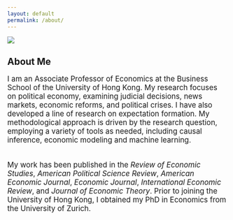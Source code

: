 ```yaml
---
layout: default
permalink: /about/
---
```



<img class="full-width-image" src="./files/profile_photo.png">

## About Me

<div style="font-size: 1.2em;">
I am an Associate Professor of Economics at the Business School of the University of Hong Kong. My research focuses on political economy, examining judicial decisions, news markets, economic reforms, and political crises. I have also developed a line of research on expectation formation. My methodological approach is driven by the research question, employing a variety of tools as needed, including causal inference, economic modeling and machine learning.<br><br>

My work has been published in the <em>Review of Economic Studies</em>, <em>American Political Science Review</em>, <em>American Economic Journal</em>, <em>Economic Journal</em>, <em>International Economic Review</em>, and <em>Journal of Economic Theory</em>. Prior to joining the University of Hong Kong, I obtained my PhD in Economics from the University of Zurich.
</div>

